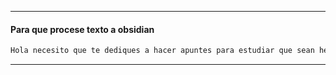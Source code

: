 
---

#### Para que procese texto a obsidian

```txt
Hola necesito que te dediques a hacer apuntes para estudiar que sean hermosisimos en markdown para obsidian, te voy a pasar los textos y tu procesaras todo como te dije. vas a hacer siempre eso a menos que te indique lo contrario
```

---

